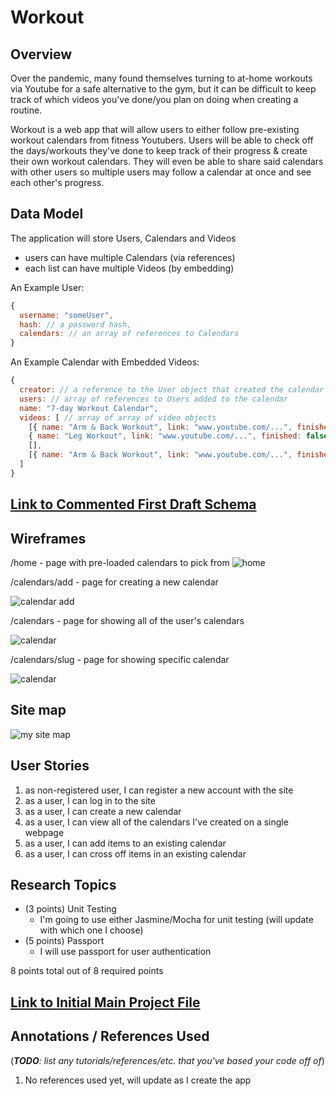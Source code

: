 # Workout 

## Overview

Over the pandemic, many found themselves turning to at-home workouts via Youtube for a safe alternative to the gym, but it can be difficult to keep track of which videos you've done/you plan on doing when creating a routine. 

Workout is a web app that will allow users to either follow pre-existing workout calendars from fitness Youtubers. Users will be able to check off the days/workouts they've done to keep track of their progress & create their own workout calendars. They will even be able to share said calendars with other users so multiple users may follow a calendar at once and see each other's progress. 


## Data Model

The application will store Users, Calendars and Videos

* users can have multiple Calendars (via references)
* each list can have multiple Videos (by embedding)

An Example User:

```javascript
{
  username: "someUser",
  hash: // a password hash,
  calendars: // an array of references to Calendars
}
```

An Example Calendar with Embedded Videos:

```javascript
{
  creator: // a reference to the User object that created the calendar
  users: // array of references to Users added to the calendar
  name: "7-day Workout Calendar",
  videos: [ // array of array of video objects 
    [{ name: "Arm & Back Workout", link: "www.youtube.com/...", finished: true},
    { name: "Leg Workout", link: "www.youtube.com/...", finished: false}],
    [],
    [{ name: "Arm & Back Workout", link: "www.youtube.com/...", finished: true}]
  ]
}
```


## [Link to Commented First Draft Schema](db.js) 

## Wireframes

/home - page with pre-loaded calendars to pick from 
![home](documentation/home.png)

/calendars/add - page for creating a new calendar

![calendar add](documentation/calendar-add.png)

/calendars - page for showing all of the user's calendars

![calendar](documentation/calendar.png)

/calendars/slug - page for showing specific calendar 

![calendar](documentation/calendar-slug.png)

## Site map

![my site map](documentation/site-map.png)

## User Stories

1. as non-registered user, I can register a new account with the site
2. as a user, I can log in to the site
3. as a user, I can create a new calendar
4. as a user, I can view all of the calendars I've created on a single webpage
5. as a user, I can add items to an existing calendar
6. as a user, I can cross off items in an existing calendar

## Research Topics

* (3 points) Unit Testing 
    * I'm going to use either Jasmine/Mocha for unit testing (will update with which one I choose)
* (5 points) Passport
    * I will use passport for user authentication

8 points total out of 8 required points


## [Link to Initial Main Project File](app.js) 

## Annotations / References Used

(___TODO__: list any tutorials/references/etc. that you've based your code off of_)

1. No references used yet, will update as I create the app

